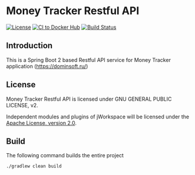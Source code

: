 # Money Tracker Restful API 
  
[![License](https://img.shields.io/badge/License-GPLv2%202.0-blue.svg)](https://www.gnu.org/licenses/gpl-3.0.html)
[![CI to Docker Hub](https://github.com/grauds/money.tracker.api/actions/workflows/CI_to_Docker_Hub.yml/badge.svg)](https://github.com/grauds/money.tracker.api/actions/workflows/CI_to_Docker_Hub.yml)
[![Build Status](https://api.travis-ci.com/grauds/money.tracker.api.svg?token=TexcHfhzFr21pQNJbxcm&branch=master)](https://travis-ci.com/grauds//money.tracker.api)

## Introduction

This is a Spring Boot 2 based Restful API service for Money Tracker application (https://dominsoft.ru/)
   
## License

Money Tracker Restful API is licensed under GNU GENERAL PUBLIC LICENSE, v2.

Independent modules and plugins of jWorkspace will be licensed under the
[Apache License, version 2.0](http://www.apache.org/licenses/LICENSE-2.0). 

## Build

The following command builds the entire project

`./gradlew clean build`

